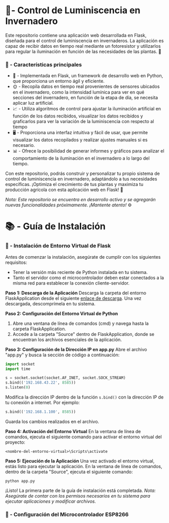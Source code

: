 # 🌿- Control de Luminiscencia en Invernadero

Este repositorio contiene una aplicación web desarrollada en Flask, diseñada para el control de luminiscencia en invernaderos. La aplicación es capaz de recibir datos en tiempo real mediante un fotoresistor y utilizarlos para regular la iluminación en función de las necesidades de las plantas. 🌱

### 🚀 - Características principales 
- 🐍 - Implementada en Flask, un framework de desarrollo web en Python, que proporciona un entorno ágil y eficiente. 
- 🌞 - Recopila datos en tiempo real provenientes de sensores ubicados en el invernadero, como la intensidad lumínica para ver en qué secciones del invernadero, en función de la etapa de día, se necesita aplicar luz artificial. 
- 📈 - Utiliza algoritmos de control para ajustar la iluminación artificial en función de los datos recibidos, visualizar los datos recibidos y graficarlos para ver la variación de la luminiscencia con respecto al tiempo 
- 🖥️ - Proporciona una interfaz intuitiva y fácil de usar, que permite visualizar los datos recopilados y realizar ajustes manuales si es necesario. 
- 📊 - Ofrece la posibilidad de generar informes y gráficos para analizar el comportamiento de la iluminación en el invernadero a lo largo del tiempo. 

Con este repositorio, podrás construir y personalizar tu propio sistema de control de luminiscencia en invernadero, adaptándolo a tus necesidades específicas. ¡Optimiza el crecimiento de tus plantas y maximiza tu producción agrícola con esta aplicación web en Flask! 🌼

*Nota: Este repositorio se encuentra en desarrollo activo y se agregarán nuevas funcionalidades próximamente. ¡Mantente atento!* ⚙️

# 📚 - Guía de Instalación

### 🐍 - Instalación de Entorno Virtual de Flask

Antes de comenzar la instalación, asegúrate de cumplir con los siguientes requisitos:
- Tener la versión más reciente de Python instalada en tu sistema.
- Tanto el servidor como el microcontrolador deben estar conectados a la misma red para establecer la conexión cliente-servidor.

**Paso 1: Descarga de la Aplicación**
Descarga la carpeta del entorno FlaskApplication desde el siguiente [enlace de descarga](https://github.com/LuisRodrigoBarbaNavarro/probable-engine). Una vez descargada, descomprímela en tu sistema.

**Paso 2: Configuración del Entorno Virtual de Python**
1. Abre una ventana de línea de comandos (cmd) y navega hasta la carpeta FlaskApplication.
2. Accede a la carpeta "Source" dentro de FlaskApplication, donde se encuentran los archivos esenciales de la aplicación.

**Paso 3: Configuración de la Dirección IP en app.py**
Abre el archivo "app.py" y busca la sección de código a continuación:
```python
import socket
import time

s = socket.socket(socket.AF_INET, socket.SOCK_STREAM)
s.bind(('192.168.43.22', 8585))
s.listen(0)
```
Modifica la dirección IP dentro de la función `s.bind()` con la dirección IP de tu conexión a internet. Por ejemplo:
```python
s.bind(('192.168.1.100', 8585))
```
Guarda los cambios realizados en el archivo.

**Paso 4: Activación del Entorno Virtual**
En la ventana de línea de comandos, ejecuta el siguiente comando para activar el entorno virtual del proyecto:
```
<nombre-del-entorno-virtual>\Scripts\activate
```
**Paso 5: Ejecución de la Aplicación**
Una vez activado el entorno virtual, estás listo para ejecutar la aplicación. En la ventana de línea de comandos, dentro de la carpeta "Source", ejecuta el siguiente comando:
```
python app.py
```
¡Listo! La primera parte de la guía de instalación está completada.
*Nota: Asegúrate de contar con los permisos necesarios en tu sistema para ejecutar aplicaciones y modificar archivos.*

### 🤖 - Configuración del Microcontrolador ESP8266

